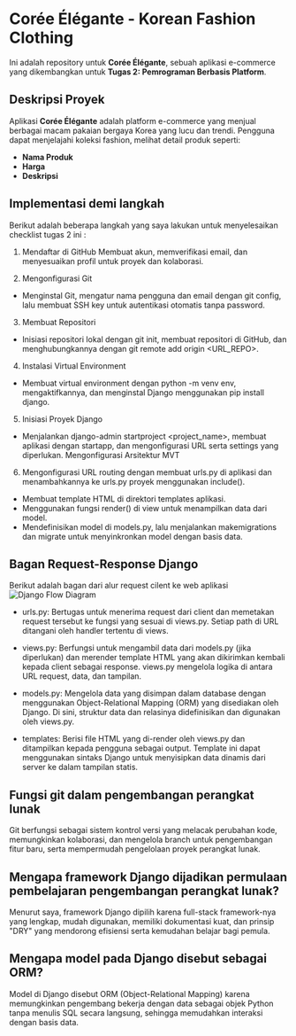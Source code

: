 # Corée Élégante - Korean Fashion Clothing

Ini adalah repository untuk **Corée Élégante**, sebuah aplikasi e-commerce yang dikembangkan untuk **Tugas 2: Pemrograman Berbasis Platform**.

## Deskripsi Proyek
Aplikasi **Corée Élégante** adalah platform e-commerce yang menjual berbagai macam pakaian bergaya Korea yang lucu dan trendi. Pengguna dapat menjelajahi koleksi fashion, melihat detail produk seperti:
- **Nama Produk**
- **Harga**
- **Deskripsi**

## Implementasi demi langkah
Berikut adalah beberapa langkah yang saya lakukan untuk menyelesaikan checklist tugas 2 ini :
1. Mendaftar di GitHub
Membuat akun, memverifikasi email, dan menyesuaikan profil untuk proyek dan kolaborasi.

2. Mengonfigurasi Git
- Menginstal Git, mengatur nama pengguna dan email dengan git config, lalu membuat SSH key untuk autentikasi otomatis tanpa password.

3. Membuat Repositori
- Inisiasi repositori lokal dengan git init, membuat repositori di GitHub, dan menghubungkannya dengan git remote add origin <URL_REPO>.

4. Instalasi Virtual Environment
- Membuat virtual environment dengan python -m venv env, mengaktifkannya, dan menginstal Django menggunakan pip install django.

5. Inisiasi Proyek Django
- Menjalankan django-admin startproject <project_name>, membuat aplikasi dengan startapp, dan mengonfigurasi URL serta settings yang diperlukan.
Mengonfigurasi Arsitektur MVT

6. Mengonfigurasi URL routing dengan membuat urls.py di aplikasi dan menambahkannya ke urls.py proyek menggunakan include().
- Membuat template HTML di direktori templates aplikasi.
- Menggunakan fungsi render() di view untuk menampilkan data dari model.
- Mendefinisikan model di models.py, lalu menjalankan makemigrations dan migrate untuk menyinkronkan model dengan basis data.


## Bagan Request-Response Django

Berikut adalah bagan dari alur request cilent ke web aplikasi 
![Django Flow Diagram](images/diagram.jpg)
- urls.py: Bertugas untuk menerima request dari client dan memetakan request tersebut ke fungsi yang sesuai di views.py. Setiap path di URL ditangani oleh handler tertentu di views.

- views.py: Berfungsi untuk mengambil data dari models.py (jika diperlukan) dan merender template HTML yang akan dikirimkan kembali kepada client sebagai response. views.py mengelola logika di antara URL request, data, dan tampilan.

- models.py: Mengelola data yang disimpan dalam database dengan menggunakan Object-Relational Mapping (ORM) yang disediakan oleh Django. Di sini, struktur data dan relasinya didefinisikan dan digunakan oleh views.py.

- templates: Berisi file HTML yang di-render oleh views.py dan ditampilkan kepada pengguna sebagai output. Template ini dapat menggunakan sintaks Django untuk menyisipkan data dinamis dari server ke dalam tampilan statis.

## Fungsi git dalam pengembangan perangkat lunak
Git berfungsi sebagai sistem kontrol versi yang melacak perubahan kode, memungkinkan kolaborasi, dan mengelola branch untuk pengembangan fitur baru, serta mempermudah pengelolaan proyek perangkat lunak.

## Mengapa framework Django dijadikan permulaan pembelajaran pengembangan perangkat lunak?
Menurut saya, framework Django dipilih karena full-stack framework-nya yang lengkap, mudah digunakan, memiliki dokumentasi kuat, dan prinsip "DRY" yang mendorong efisiensi serta kemudahan belajar bagi pemula.

## Mengapa model pada Django disebut sebagai ORM?
Model di Django disebut ORM (Object-Relational Mapping) karena memungkinkan pengembang bekerja dengan data sebagai objek Python tanpa menulis SQL secara langsung, sehingga memudahkan interaksi dengan basis data.